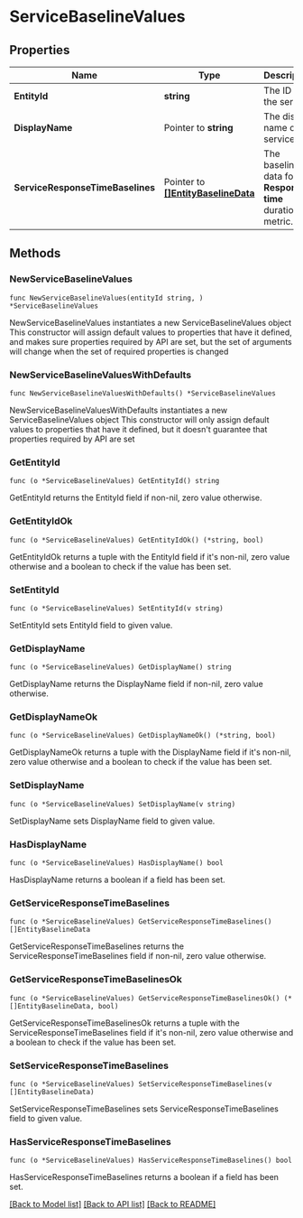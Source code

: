# ServiceBaselineValues

## Properties

Name | Type | Description | Notes
------------ | ------------- | ------------- | -------------
**EntityId** | **string** | The ID of the service. | 
**DisplayName** | Pointer to **string** | The display name of the service. | [optional] 
**ServiceResponseTimeBaselines** | Pointer to [**[]EntityBaselineData**](EntityBaselineData.md) | The baseline data for the **Response time** duration metric. | [optional] 

## Methods

### NewServiceBaselineValues

`func NewServiceBaselineValues(entityId string, ) *ServiceBaselineValues`

NewServiceBaselineValues instantiates a new ServiceBaselineValues object
This constructor will assign default values to properties that have it defined,
and makes sure properties required by API are set, but the set of arguments
will change when the set of required properties is changed

### NewServiceBaselineValuesWithDefaults

`func NewServiceBaselineValuesWithDefaults() *ServiceBaselineValues`

NewServiceBaselineValuesWithDefaults instantiates a new ServiceBaselineValues object
This constructor will only assign default values to properties that have it defined,
but it doesn't guarantee that properties required by API are set

### GetEntityId

`func (o *ServiceBaselineValues) GetEntityId() string`

GetEntityId returns the EntityId field if non-nil, zero value otherwise.

### GetEntityIdOk

`func (o *ServiceBaselineValues) GetEntityIdOk() (*string, bool)`

GetEntityIdOk returns a tuple with the EntityId field if it's non-nil, zero value otherwise
and a boolean to check if the value has been set.

### SetEntityId

`func (o *ServiceBaselineValues) SetEntityId(v string)`

SetEntityId sets EntityId field to given value.


### GetDisplayName

`func (o *ServiceBaselineValues) GetDisplayName() string`

GetDisplayName returns the DisplayName field if non-nil, zero value otherwise.

### GetDisplayNameOk

`func (o *ServiceBaselineValues) GetDisplayNameOk() (*string, bool)`

GetDisplayNameOk returns a tuple with the DisplayName field if it's non-nil, zero value otherwise
and a boolean to check if the value has been set.

### SetDisplayName

`func (o *ServiceBaselineValues) SetDisplayName(v string)`

SetDisplayName sets DisplayName field to given value.

### HasDisplayName

`func (o *ServiceBaselineValues) HasDisplayName() bool`

HasDisplayName returns a boolean if a field has been set.

### GetServiceResponseTimeBaselines

`func (o *ServiceBaselineValues) GetServiceResponseTimeBaselines() []EntityBaselineData`

GetServiceResponseTimeBaselines returns the ServiceResponseTimeBaselines field if non-nil, zero value otherwise.

### GetServiceResponseTimeBaselinesOk

`func (o *ServiceBaselineValues) GetServiceResponseTimeBaselinesOk() (*[]EntityBaselineData, bool)`

GetServiceResponseTimeBaselinesOk returns a tuple with the ServiceResponseTimeBaselines field if it's non-nil, zero value otherwise
and a boolean to check if the value has been set.

### SetServiceResponseTimeBaselines

`func (o *ServiceBaselineValues) SetServiceResponseTimeBaselines(v []EntityBaselineData)`

SetServiceResponseTimeBaselines sets ServiceResponseTimeBaselines field to given value.

### HasServiceResponseTimeBaselines

`func (o *ServiceBaselineValues) HasServiceResponseTimeBaselines() bool`

HasServiceResponseTimeBaselines returns a boolean if a field has been set.


[[Back to Model list]](../README.md#documentation-for-models) [[Back to API list]](../README.md#documentation-for-api-endpoints) [[Back to README]](../README.md)


